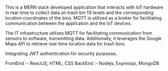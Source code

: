 This is a MERN stack developed application that interacts with IoT hardware in real-time to collect data on trash bin fill levels and the corresponding location coordinates of the bins. MQTT is utilized as a broker for facilitating communication between the application and the IoT devices.

The IT infrastructure utilizes MQTT for facilitating communication from sensors to software, transmitting data. Additionally, it leverages the Google Maps API to retrieve real-time location data for trash bins.

Integrating JWT authentication for security purpsose, 

FrontEnd :- ReactJS, HTML, CSS
BackEnd :- Nodejs, Expressjs, MongoDB


